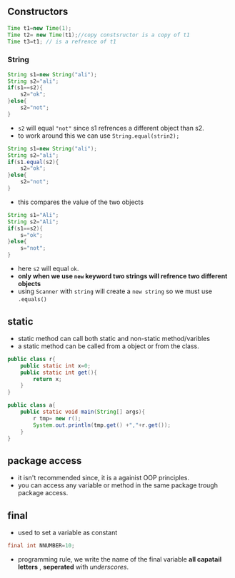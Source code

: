 ## Constructors
```java 
Time t1=new Time(1);
Time t2= new Time(t1);//copy constsructor is a copy of t1
Time t3=t1; // is a refrence of t1
```

### String 
```java
String s1=new String("ali");
String s2="ali";
if(s1==s2){
    s2="ok";   
}else{
    s2="not";
}
```
+ `s2` will equal `"not"` since s1 refrences a different object than s2.
+ to work around this we can use `String.equal(strin2);`
```java
String s1=new String("ali");
String s2="ali";
if(s1.equal(s2){
    s2="ok";   
}else{
    s2="not";
}
```
+ this compares the value of the two objects
```java
String s1="Ali";
String s2="Ali";
if(s1==s2){
    s="ok";
}else{
    s="not";
}
```
+ here `s2` will equal `ok`.
+ __only when we use `new` keyword two strings will refrence two different objects__
+ using `Scanner` with `string` will create a `new string` so we must use `.equals()`

## static
+ static method can call both static and non-static method/varibles
+ a static method can be called from a object or from the class.
```java
public class r{
    public static int x=0;
    public static int get(){
        return x;
    }
}
```
```java
public class a{
    public static void main(String[] args){
        r tmp= new r();
        System.out.println(tmp.get() +","+r.get());
    }
}
```


## package access 
+ it isn't recommended since, it is a againist OOP principles.
+ you can access any variable or method in the same package trough package access.
## final
+ used to set a variable as constant
```java
final int NNUMBER=10;
```
+ programming  rule, we write the name of the final variable __all capatail letters__ , __seperated__ with _underscores_.